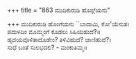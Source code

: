 +++
title = "863 ಮುದಿಕುರುಡಿ ಹೊಙ್ಗೆಯನು"

+++
ಮುದಿಕುರುಡಿ ಹೊಂಗೆಯನು ``ಬಾದಾಮಿ, ಕೋ'ಯೆನುತ।  
ಪದುಳದಿಂ ಮೊಮ್ಮಂಗೆ ಕೊಡಲು ಸಿಹಿಯಹುದೆ?॥  
ಹೃದಯವೊಳಿತಾದೊಡೇಂ? ತಿಳಿವಿಹುದೆ? ಜಾಣಿಹುದೆ?।  
ಸುಧೆ ಬಂತೆ ಸುಲಭದಲಿ? - ಮಂಕುತಿಮ್ಮ॥  
